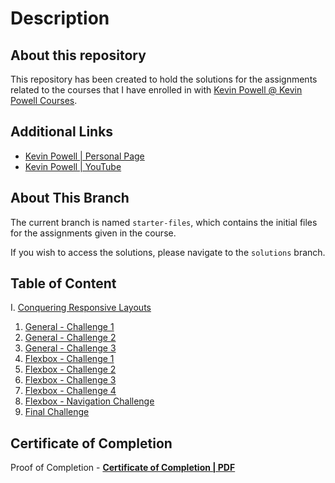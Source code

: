 # Description
## About this repository
This repository has been created to hold the solutions for the assignments related to the courses that I have enrolled in with [Kevin Powell @ Kevin Powell Courses](https://courses.kevinpowell.co/).

## Additional Links
- [Kevin Powell | Personal Page](https://www.kevinpowell.co/)
- [Kevin Powell | YouTube](https://www.youtube.com/@KevinPowell)

## About This Branch
The current branch is named `starter-files`, which contains the initial files for the assignments given in the course. 

If you wish to access the solutions, please navigate to the `solutions` branch.

## Table of Content
I. [Conquering Responsive Layouts](./Conquering%20Responsive%20Layouts/)
  1. [General - Challenge 1](./Conquering%20Responsive%20Layouts/challenge-01/)
  2. [General - Challenge 2](./Conquering%20Responsive%20Layouts/challenge-02/)
  3. [General - Challenge 3](./Conquering%20Responsive%20Layouts/challenge-03/)
  4. [Flexbox - Challenge 1](./Conquering%20Responsive%20Layouts/challenge-flexbox-01/)
  5. [Flexbox - Challenge 2](./Conquering%20Responsive%20Layouts/challenge-flexbox-02/)
  6. [Flexbox - Challenge 3](./Conquering%20Responsive%20Layouts/challenge-flexbox-03/)
  7. [Flexbox - Challenge 4](./Conquering%20Responsive%20Layouts/challenge-flexbox-04/)
  8. [Flexbox - Navigation Challenge](./Conquering%20Responsive%20Layouts/challenge-flexbox-navigation/)
  9. [Final Challenge](./Conquering%20Responsive%20Layouts/final-challenge/)

## Certificate of Completion
Proof of Completion - [**Certificate of Completion | PDF**](./Conquering%20Responsive%20Layouts/Certificate%20of%20Completion.pdf)
